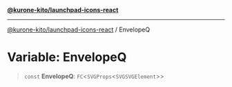 [**@kurone-kito/launchpad-icons-react**](../README.md)

***

[@kurone-kito/launchpad-icons-react](../globals.md) / EnvelopeQ

# Variable: EnvelopeQ

> `const` **EnvelopeQ**: `FC`\<`SVGProps`\<`SVGSVGElement`\>\>
